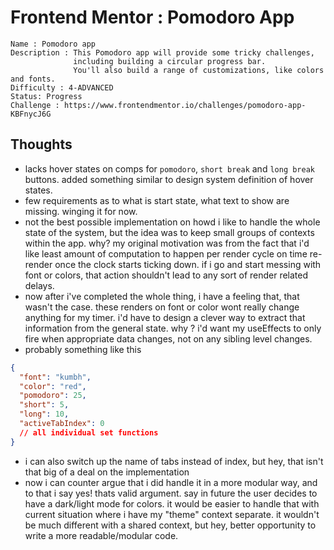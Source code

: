 # Frontend Mentor : Pomodoro App

```
Name : Pomodoro app
Description : This Pomodoro app will provide some tricky challenges,
              including building a circular progress bar.
              You'll also build a range of customizations, like colors and fonts.
Difficulty : 4-ADVANCED
Status: Progress
Challenge : https://www.frontendmentor.io/challenges/pomodoro-app-KBFnycJ6G
```

## Thoughts

- lacks hover states on comps for `pomodoro`, `short break` and `long break` buttons. added something similar to design system definition of hover states.
- few requirements as to what is start state, what text to show are missing. winging it for now.
- not the best possible implementation on howd i like to handle the whole state of the system, but the idea was to keep small groups of contexts within the app. why? my original motivation was from the fact that i'd like least amount of computation to happen per render cycle on time re-render once the clock starts ticking down. if i go and start messing with font or colors, that action shouldn't lead to any sort of render related delays.
- now after i've completed the whole thing, i have a feeling that, that wasn't the case. these renders on font or color wont really change anything for my timer. i'd have to design a clever way to extract that information from the general state. why ? i'd want my useEffects to only fire when appropriate data changes, not on any sibling level changes.
- probably something like this

```json
{
  "font": "kumbh",
  "color": "red",
  "pomodoro": 25,
  "short": 5,
  "long": 10,
  "activeTabIndex": 0
  // all individual set functions
}
```

- i can also switch up the name of tabs instead of index, but hey, that isn't that big of a deal on the implementation
- now i can counter argue that i did handle it in a more modular way, and to that i say yes! thats valid argument. say in future the user decides to have a dark/light mode for colors. it would be easier to handle that with current situation where i have my "theme" context separate. it wouldn't be much different with a shared context, but hey, better opportunity to write a more readable/modular code.

